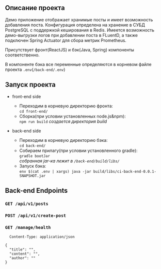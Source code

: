 ## Описание проекта

Демо приложение отображает хранимые посты и имеет возможность добавления поста. Конфигурация определена на хранение в СУБД PostgreSQL с поддержкой кеширования в Redis. Имеется возможность
демо-выгрузки логов при добавлении поста в FLuentD, а также подключен Spring Actuator для сбора метрик Prometheus.

Присутствует фронт(ReactJS) и бэк(Java, Spring) компоненты соответственно.

В компоненте бэка все переменные определяются в корневом файле проекта `.env`(`/back-end/.env`)

## Запуск проекта

- front-end side
  
  - Переходим в корневую директорию фронта:\
  `cd front-end/`
  - Сборка(при условии установленных node.js&npm):\
  `npm run build`
    *создается директория build*

- back-end side

  - Переходим в корневую директорию бэка:\
    `cd back-end/`
  - Собираем прилагу(при условии установленного gradle):\
    `gradle bootJar`\
    *собранная jar-ка лежит в `/back-end/build/libs/`*
  - Запуск бэка:\
    `env $(cat .env | xargs) java -jar build/libs/ci-back-end-0.0.1-SNAPSHOT.jar`

## Back-end Endpoints

  ### `GET /api/v1/posts`
  ### `POST /api/v1/create-post`
  ### `GET /manage/health`
  
      Content-Type: application/json

    {
      "title": "",
      "content": "",
      "author": ""
    }
  
